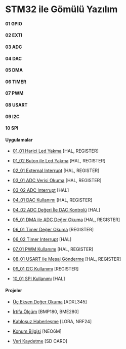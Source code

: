 # STM32 ile Gömülü Yazılım

#### 01 GPIO 

#### 02 EXTI

#### 03 ADC 

#### 04 DAC 

#### 05 DMA

#### 06 TIMER

#### 07 PWM

#### 08 USART

#### 09 I2C

#### 10 SPI

#### Uygulamalar

  - [01_01 Harici Led Yakma](https://github.com/cengizhantopcu53/stm32_ile_gomulu_yazilim/tree/main/02_01%20Harici%20Led%20Yakma) [HAL, REGISTER]

  - [01_02 Buton ile Led Yakma](https://github.com/cengizhantopcu53/stm32_ile_gomulu_yazilim/tree/main/02_02%20Buton%20ile%20Led%20Yakma) [HAL, REGISTER]

  - [02_01 External Interrupt](https://github.com/cengizhantopcu53/stm32_ile_gomulu_yazilim/tree/main/03_01%20External%20Interrupt) [HAL, REGISTER]

  - [03_01 ADC Verisi Okuma](https://github.com/cengizhantopcu53/stm32_ile_gomulu_yazilim/tree/main/04_01%20ADC%20Verisi%20Okuma) [HAL, REGISTER]

  - [03_02 ADC Interrupt](https://github.com/cengizhantopcu53/stm32_ile_gomulu_yazilim/tree/main/04_02%20ADC%20Interrupt) [HAL]

  - [04_01 DAC Kullanımı](https://github.com/cengizhantopcu53/stm32_ile_gomulu_yazilim/tree/main/05_01%20DAC%20Kullan%C4%B1m%C4%B1) [HAL, REGISTER]

  - [04_02 ADC Değeri İle DAC Kontrolü](https://github.com/cengizhantopcu53/stm32_ile_gomulu_yazilim/tree/main/05_02%20ADC%20De%C4%9Feri%20%C4%B0le%20DAC%20Kontrol%C3%BC) [HAL]

  - [05_01 DMA ile ADC Değer Okuma](https://github.com/cengizhantopcu53/stm32_ile_gomulu_yazilim/tree/main/06_01%20DMA%20ile%20ADC%20De%C4%9Fer%20Okuma) [HAL, REGISTER]

  - [06_01 Timer Değer Okuma](https://github.com/cengizhantopcu53/stm32_ile_gomulu_yazilim/tree/main/07_01%20Timer%20De%C4%9Fer%20Okuma) [REGISTER]

  - [06_02 Timer Interrupt](https://github.com/cengizhantopcu53/stm32_ile_gomulu_yazilim/tree/main/07_02%20Timer%20Interrupt) [HAL]

  - [07_01 PWM Kullanımı](https://github.com/cengizhantopcu53/stm32_ile_gomulu_yazilim/tree/main/08_01%20PWM%20Kullan%C4%B1m%C4%B1) [HAL, REGISTER]

  - [08_01 USART ile Mesaj Gönderme](https://github.com/cengizhantopcu53/stm32_ile_gomulu_yazilim/tree/main/09_01%20USART%20ile%20Mesaj%20G%C3%B6nderme) [HAL, REGISTER]

  - [09_01 I2C Kullanımı](https://github.com/cengizhantopcu53/stm32_ile_gomulu_yazilim/tree/main/10_01%20I2C%20Kullan%C4%B1m%C4%B1) [REGISTER]

  - [10_01 SPI Kullanımı](https://github.com/cengizhantopcu53/stm32_ile_gomulu_yazilim/tree/main/10_01%20SPI%20Kullan%C4%B1m%C4%B1) [HAL]

#### Projeler

  - [Üç Eksen Değer Okuma](https://github.com/cengizhantopcu53/stm32_ile_gomulu_yazilim/tree/main/%C3%9C%C3%A7%20Eksen%20De%C4%9Fer%20Okuma) [ADXL345]

  - [İrtifa Ölçüm](https://github.com/cengizhantopcu53/stm32_ile_gomulu_yazilim/tree/main/%C4%B0rtifa%20%C3%96l%C3%A7%C3%BCm) [BMP180, BME280]
  
  - [Kablosuz Haberleşme](https://github.com/cengizhantopcu53/stm32_ile_gomulu_yazilim/tree/main/Kablosuz%20Haberlesme) [LORA, NRF24]
 
  - [Konum Bilgisi]() [NEO6M]
  
  - [Veri Kaydetme]() [SD CARD]
  
